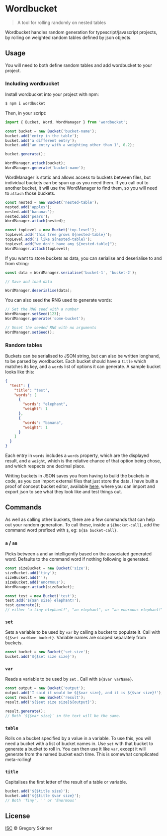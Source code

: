 # Wordbucket

> A tool for rolling randomly on nested tables

Wordbucket handles random generation for typescript/javascript projects, by rolling on weighted random tables defined by json objects.

## Usage

You will need to both define random tables and add wordbucket to your project.

### Including wordbucket

Install wordbucket into your project with npm:

```sh
$ npm i wordbucket
```

Then, in your script:

```ts
import { Bucket, Word, WordManager } from 'wordbucket';

const bucket = new Bucket('bucket-name');
bucket.add('entry in the table');
bucket.add('a different entry');
bucket.add('an entry with a weighting other than 1', 0.2);

bucket.generate();

WordManager.attach(bucket);
WordManager.generate('bucket-name');
```

WordManager is static and allows access to buckets between files, but individual buckets can be spun up as you need them. If you call out to another bucket, it will use the WordManager to find them, so you will need to `attach` those buckets.

```ts
const nested = new Bucket('nested-table');
nested.add('apples');
nested.add('bananas');
nested.add('pears');
WordManager.attach(nested);

const topLevel = new Bucket('top-level');
topLevel.add('this tree grows ${nested-table}');
topLevel.add('I like ${nested-table}');
topLevel.add("we don't have any ${nested-table}");
WordManager.attach(topLevel);
```

If you want to store buckets as data, you can serialise and deserialise to and from string:

```ts
const data = WordManager.serialise('bucket-1', 'bucket-2');

// Save and load data

WordManager.deserialise(data);
```

You can also seed the RNG used to generate words:

```ts
// Set the RNG seed with a number
WordManager.setSeed(123);
WordManager.generate('some-bucket');

// Unset the seeded RNG with no arguments
WordManager.setSeed();
```

### Random tables

Buckets can be serialised to JSON string, but can also be written longhand, to be parsed by wordbucket. Each bucket should have a `title` which matches its key, and a `words` list of options it can generate. A sample bucket looks like this:

```json
{
  "test": {
    "title": "test",
    "words": [
      {
        "words": "elephant",
        "weight": 1
      },
      {
        "words": "banana",
        "weight": 1
      }
    ]
  }
}
```

Each entry in `words` includes a `words` property, which are the displayed result, and a `weight`, which is the relative chance of that option being chose, and which respects one decimal place.

Writing buckets in JSON saves you from having to build the buckets in code, as you can import external files that just store the data. I have built a proof of concept bucket editor, available [here](https://wordbucket-fe.github.io), where you can import and export json to see what they look like and test things out.

## Commands

As well as calling other buckets, there are a few commands that can help out your random generation. To call these, inside a `${bucket-call}`, add the command word prefixed with `$`, eg: `${$a bucket-call}`.

### `a` / `an`

Picks between `a` and `an` intelligently based on the associated generated word. Defaults to the command word if nothing following is generated.

```ts
const sizeBucket = new Bucket('size');
sizeBucket.add('tiny');
sizeBucket.add('');
sizeBucket.add('enormous');
WordManager.attach(sizeBucket);

const test = new Bucket('test');
test.add('${$an size} elephant!');
test.generate();
// either "a tiny elephant!", "an elephant", or "an enormous elephant!"
```

### `set`

Sets a variable to be used by `var` by calling a bucket to populate it. Call with `${$set varName bucket}`. Variable names are scoped separately from buckets.

```ts
const bucket = new Bucket('set-size');
bucket.add('${$set size size}');
```

### `var`

Reads a variable to be used by `set` . Call with `${$var varName}`.

```ts
const output = new Bucket('output');
output.add('I said it would be ${$var size}, and it is ${$var size}!');
const result = new Bucket('result');
result.add('${$set size size}${output}');

result.generate();
// Both `${$var size}` in the text will be the same.
```

### `table`

Rolls on a bucket specified by a value in a variable. To use this, you will need a bucket with a list of bucket names in. Use `set` with that bucket to generate a bucket to roll in. You can then use it like `var`, except it will generate from the named bucket each time. This is somewhat complicated meta-rolling!

### `title`

Capitalises the first letter of the result of a table or variable.

```ts
bucket.add('${$title size}');
bucket.add('${$title $var size}');
// Both 'Tiny', '' or 'Enormous'
```

## License

[ISC](./license) © Gregory Skinner

